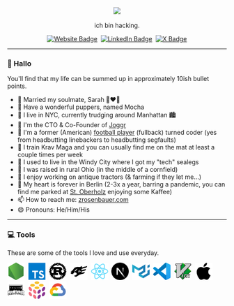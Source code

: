 <div id="header" align="center">
  <img src="https://media.giphy.com/media/ZVik7pBtu9dNS/giphy.gif" width="400" />
  <p>ich bin hacking.</p>
</div>

<div id="badges" align="center">
  <a href="https://zrosenbauer.com"><img src="https://img.shields.io/badge/zrosenbauer.com-black?style=for-the-badge&logo=googlechrome&logoColor=white" alt="Website Badge" /></a>&nbsp;
  <a href="https://www.linkedin.com/in/zacrosenbauer/"><img src="https://img.shields.io/badge/LinkedIn-blue?style=for-the-badge&logo=linkedin&logoColor=white" alt="LinkedIn Badge"/></a>&nbsp;
  <a href="https://twitter.com/zrosenbauer"><img src="https://img.shields.io/badge/X-black?style=for-the-badge&logo=x&logoColor=white" alt="X Badge"/></a>
</div>

----

### 👋 Hallo
                                                                                                                             
You'll find that my life can be summed up in approximately 10ish bullet points.

- 💍 Married my soulmate, Sarah 👩‍❤️‍👨
- 🐶 Have a wonderful puppers, named Mocha                                                                                              
- 🗽 I live in NYC, currently trudging around Manhattan 🏙️
- 🏃 I'm the CTO & Co-Founder of [Joggr](https://joggr.io)
- 🏈 I'm a former (American) [football player](https://www.youtube.com/watch?v=KYwfzejSyxQ&t=260s) (fullback) turned coder (yes from headbutting linebackers to headbutting segfaults)
- 🥊 I train Krav Maga and you can usually find me on the mat at least a couple times per week
- 🧦 I used to live in the Windy City where I got my "tech" sealegs
- 🌽 I was raised in rural Ohio (in the middle of a cornfield)                                             
- 🚜 I enjoy working on antique tractors (& farming if they let me...)
- 🐻 My heart is forever in Berlin (2-3x a year, barring a pandemic, you can find me parked at [St. Oberholz](https://sanktoberholz.coffee/) enjoying some Kaffee)
- 📫 How to reach me: [zrosenbauer.com](https://zrosenbauer.com/)
- 😄 Pronouns: He/Him/His


----

### 💻 Tools

These are some of the tools I love and use everyday.

<img src="https://github.com/devicons/devicon/blob/master/icons/nodejs/nodejs-original.svg" title="NodeJS" alt="NodeJS" width="40" height="40"/>&nbsp;
<img src="https://github.com/devicons/devicon/blob/master/icons/typescript/typescript-original.svg" title="TypeScript" alt="TypeScript" width="40" height="40"/>&nbsp;
<img src="https://github.com/devicons/devicon/blob/master/icons/rust/rust-original.svg" title="Rust" alt="Rust" width="40" height="40"/>&nbsp;
<img src="https://github.com/devicons/devicon/blob/master/icons/fastify/fastify-original.svg" title="fastify" alt="fastify" width="40" height="40"/>&nbsp;
<img src="https://github.com/devicons/devicon/blob/master/icons/react/react-original.svg" title="React" alt="React" width="40" height="40"/>&nbsp;
<img src="https://github.com/devicons/devicon/blob/master/icons/nextjs/nextjs-original.svg" title="Next" alt="Next " width="40" height="40"/>&nbsp;
<img src="https://github.com/devicons/devicon/blob/master/icons/materialui/materialui-original.svg" title="Material UI" alt="Material UI" width="40" height="40"/>&nbsp;
<img src="https://github.com/devicons/devicon/blob/master/icons/vscode/vscode-original.svg" title="VS Code" alt="VS Code" width="40" height="40"/>&nbsp;
<img src="https://github.com/devicons/devicon/blob/master/icons/vim/vim-original.svg" title="vim" alt="vim" width="40" height="40"/>&nbsp;
<img src="https://github.com/devicons/devicon/blob/master/icons/apple/apple-original.svg" title="apple" alt="apple" width="40" height="40"/>&nbsp;
<img src="https://github.com/devicons/devicon/blob/master/icons/ohmyzsh/ohmyzsh-original.svg" title="ohmyzsh" alt="ohmyzsh" width="40" height="40"/>&nbsp;
<img src="https://github.com/devicons/devicon/blob/master/icons/pulumi/pulumi-original.svg" title="Pulumi" alt="Pulumi" width="40" height="40"/>&nbsp;
<img src="https://github.com/devicons/devicon/blob/master/icons/googlecloud/googlecloud-original.svg" title="GCP" alt="GCP" width="40" height="40"/>&nbsp;

